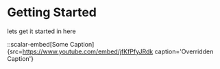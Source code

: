 # Getting Started


lets get it started in here

::scalar-embed[Some Caption]{src=https://www.youtube.com/embed/jfKfPfyJRdk caption='Overridden Caption'}